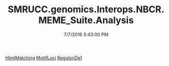 ﻿---
title: SMRUCC.genomics.Interops.NBCR.MEME_Suite.Analysis
date: 7/7/2016 5:43:00 PM
---

[HtmlMatching](T-SMRUCC.genomics.Interops.NBCR.MEME_Suite.Analysis.HtmlMatching.html)
[MotifLoci](T-SMRUCC.genomics.Interops.NBCR.MEME_Suite.Analysis.MotifLoci.html)
[RegulonDef](T-SMRUCC.genomics.Interops.NBCR.MEME_Suite.Analysis.RegulonDef.html)

